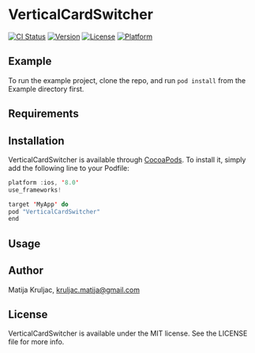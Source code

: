 # VerticalCardSwitcher

[![CI Status](http://img.shields.io/travis/kruljac.matija@gmail.com/VerticalCardSwitcher.svg?style=flat)](https://travis-ci.org/kruljac.matija@gmail.com/VerticalCardSwitcher)
[![Version](https://img.shields.io/cocoapods/v/VerticalCardSwitcher.svg?style=flat)](http://cocoapods.org/pods/VerticalCardSwitcher)
[![License](https://img.shields.io/cocoapods/l/VerticalCardSwitcher.svg?style=flat)](http://cocoapods.org/pods/VerticalCardSwitcher)
[![Platform](https://img.shields.io/cocoapods/p/VerticalCardSwitcher.svg?style=flat)](http://cocoapods.org/pods/VerticalCardSwitcher)

## Example

To run the example project, clone the repo, and run `pod install` from the Example directory first.

## Requirements

## Installation

VerticalCardSwitcher is available through [CocoaPods](http://cocoapods.org). To install
it, simply add the following line to your Podfile:

```swift
platform :ios, '8.0'
use_frameworks!

target 'MyApp' do
pod "VerticalCardSwitcher"
end
```
## Usage

## Author

Matija Kruljac, kruljac.matija@gmail.com

## License

VerticalCardSwitcher is available under the MIT license. See the LICENSE file for more info.
